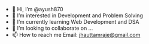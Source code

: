 - 👋 Hi, I’m @ayush870
- 👀 I’m interested in Development and Problem Solving 
- 🌱 I’m currently learning Web Development and DSA
- 💞️ I’m looking to collaborate on ...
- 📫 How to reach me Email: jhauttamraje@gmail.com

<!---
ayush870/ayush870 is a ✨ special ✨ repository because its `README.md` (this file) appears on your GitHub profile.
You can click the Preview link to take a look at your changes.
--->
